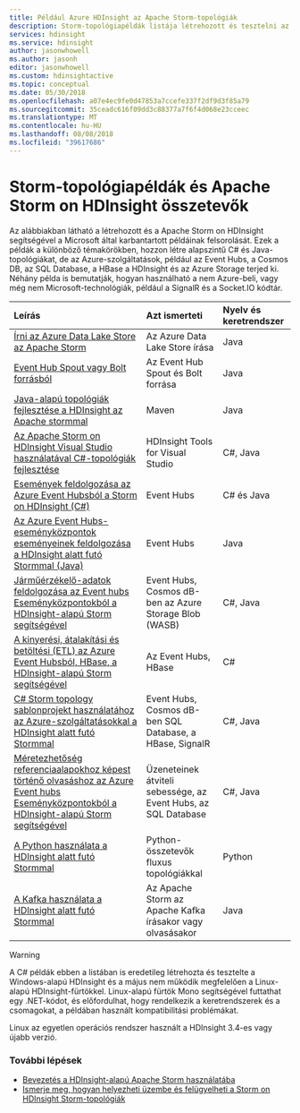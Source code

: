 ```yaml
---
title: Például Azure HDInsight az Apache Storm-topológiák
description: Storm-topológiapéldák listája létrehozott és tesztelni az Apache Storm on HDInsight többek között az alapszintű C# és Java-topológiákat, és az Event hubs szolgáltatással működik.
services: hdinsight
ms.service: hdinsight
author: jasonwhowell
ms.author: jasonh
editor: jasonwhowell
ms.custom: hdinsightactive
ms.topic: conceptual
ms.date: 05/30/2018
ms.openlocfilehash: a07e4ec9fe0d47853a7ccefe337f2df9d3f85a79
ms.sourcegitcommit: 35ceadc616f09dd3c88377a7f6f4d068e23cceec
ms.translationtype: MT
ms.contentlocale: hu-HU
ms.lasthandoff: 08/08/2018
ms.locfileid: "39617686"
---
```

# <a name="example-storm-topologies-and-components-for-apache-storm-on-hdinsight"></a>Storm-topológiapéldák és Apache Storm on HDInsight összetevők

Az alábbiakban látható a létrehozott és a Apache Storm on HDInsight segítségével a Microsoft által karbantartott példáinak felsorolását. Ezek a példák a különböző témakörökben, hozzon létre alapszintű C# és Java-topológiákat, de az Azure-szolgáltatások, például az Event Hubs, a Cosmos DB, az SQL Database, a HBase a HDInsight és az Azure Storage terjed ki. Néhány példa is bemutatják, hogyan használható a nem Azure-beli, vagy még nem Microsoft-technológiák, például a SignalR és a Socket.IO kódtár.

| Leírás | Azt ismerteti | Nyelv és keretrendszer |
|:--- |:--- |:--- |
| [Írni az Azure Data Lake Store az Apache Storm](apache-storm-write-data-lake-store.md) |Az Azure Data Lake Store írása |Java |
| [Event Hub Spout vagy Bolt forrásból](https://github.com/apache/storm/tree/master/external/storm-eventhubs) |Az Event Hub Spout és Bolt forrása |Java |
| [Java-alapú topológiák fejlesztése a HDInsight az Apache stormmal][5797064f] |Maven |Java |
| [Az Apache Storm on HDInsight Visual Studio használatával C#-topológiák fejlesztése][16fce2d1] |HDInsight Tools for Visual Studio |C#, Java |
| [Események feldolgozása az Azure Event Hubsból a Storm on HDInsight (C#)][844d1d81] |Event Hubs |C# és Java |
| [Az Azure Event Hubs-eseményközpontok eseményeinek feldolgozása a HDInsight alatt futó Stormmal (Java)](https://azure.microsoft.com/resources/samples/hdinsight-java-storm-eventhub/) |Event Hubs |Java |
| [Járműérzékelő-adatok feldolgozása az Event hubs Eseményközpontokból a HDInsight-alapú Storm segítségével][246ee964] |Event Hubs, Cosmos dB-ben az Azure Storage Blob (WASB) |C#, Java |
| [A kinyerési, átalakítási és betöltési (ETL) az Azure Event Hubsból, HBase, a HDInsight-alapú Storm segítségével][b4b68194] |Az Event Hubs, HBase |C# |
| [C# Storm topology sablonprojekt használatához az Azure-szolgáltatásokkal a HDInsight alatt futó Stormmal][ce0c02a2] |Event Hubs, Cosmos dB-ben SQL Database, a HBase, SignalR |C#, Java |
| [Méretezhetőség referenciaalapokhoz képest történő olvasáshoz az Azure Event hubs Eseményközpontokból a HDInsight-alapú Storm segítségével][d6c540e3] |Üzeneteinek átviteli sebessége, az Event Hubs, az SQL Database |C#, Java |
| [A Python használata a HDInsight alatt futó Stormmal](apache-storm-develop-python-topology.md) |Python-összetevők fluxus topológiákkal |Python |
| [A Kafka használata a HDInsight alatt futó Stormmal](../hdinsight-apache-storm-with-kafka.md) | Az Apache Storm az Apache Kafka írásakor vagy olvasásakor | Java |

> [!WARNING]
> A C# példák ebben a listában is eredetileg létrehozta és tesztelte a Windows-alapú HDInsight és a május nem működik megfelelően a Linux-alapú HDInsight-fürtökkel. Linux-alapú fürtök Mono segítségével futtathat egy .NET-kódot, és előfordulhat, hogy rendelkezik a keretrendszerek és a csomagokat, a példában használt kompatibilitási problémákat.
>
> Linux az egyetlen operációs rendszer használt a HDInsight 3.4-es vagy újabb verzió.

### <a name="next-steps"></a>További lépések

* [Bevezetés a HDInsight-alapú Apache Storm használatába][2b8c3488]
* [Ismerje meg, hogyan helyezheti üzembe és felügyelheti a Storm on HDInsight Storm-topológiák][6eb0d3b8]

[2b8c3488]:apache-storm-tutorial-get-started-linux.md "Ismerje meg, hogyan hozzon létre egy Storm HDInsight-fürtön, és a Storm irányítópultjának használatával például topológiák üzembe helyezése."
[6eb0d3b8]:apache-storm-deploy-monitor-topology.md "Ismerje meg, hogyan helyezheti üzembe és kezelhetők a topológiák a webalapú Storm-irányítópult és a Storm felhasználói felülete vagy a HDInsight Tools for Visual Studio használatával."
[16fce2d1]:apache-storm-develop-csharp-visual-studio-topology.md "Ismerje meg, hogyan hozhat létre a HDInsight Tools for Visual Studio használatával C# Storm-topológiák."
[5797064f]:apache-storm-develop-java-topology.md "Útmutató a Storm-topológiák létrehozása javában mavennel, hozzon létre egy alapszintű wordcount topológiát."
[844d1d81]:apache-storm-develop-csharp-event-hub-topology.md "Ismerje meg, hogyan olvasási és írási adatokat az Azure Event Hubsból a Storm, a HDInsight."
[246ee964]: https://github.com/hdinsight/hdinsight-storm-examples/blob/master/IotExample/README.md "Ismerje meg, hogyan használja a Storm-topológia az Azure Event hubs szolgáltatástól érkező üzenetek olvasásához, olvassa el a dokumentumokat az Azure Cosmos DB az adatok hivatkozó és adatok mentése az Azure Storage."
[d6c540e3]: https://github.com/hdinsight/hdinsight-storm-examples/blob/master/EventCountExample "Átviteli sebesség szemlélteti az Azure Event Hubsból olvasása vagy tárolását az SQL Database a HDInsight Apache Storm használatával számos topológiában."
[b4b68194]: https://github.com/hdinsight/hdinsight-storm-examples/blob/master/RealTimeETLExample "Ismerje meg, hogyan lehet adatokat olvasni az Azure Event Hubs, összesített és átalakíthatja az adatokat, majd tárolja el azt a HDInsight-alapú HBase."
[ce0c02a2]: https://github.com/hdinsight/hdinsight-storm-examples/tree/master/templates/HDInsightStormExamples "Ez a projekt tartalmazza spoutok, boltok és topológiák kommunikál a különböző Azure-szolgáltatás például az Event Hubs, a Cosmos DB és az SQL Database-sablonokat."

